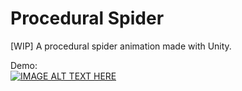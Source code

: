 # Procedural Spider
[WIP] A procedural spider animation made with Unity.  

Demo:  
[![IMAGE ALT TEXT HERE](https://img.youtube.com/vi/WtHRaXaMw64/0.jpg)](https://www.youtube.com/watch?v=WtHRaXaMw64)
